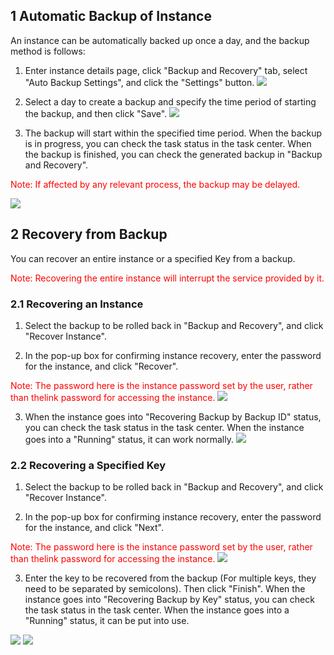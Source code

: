 ## 1 Automatic Backup of Instance

An instance can be automatically backed up once a day, and the backup method is follows:

  1)	Enter instance details page, click "Backup and Recovery" tab, select "Auto Backup Settings", and click the  "Settings" button.
![](https://qzonestyle.gtimg.cn/qzone/vas/opensns/res/img/beifenhuifu-1.png)

  2)	Select a day to create a backup and specify the time period of starting the backup, and then click "Save".
![](https://qzonestyle.gtimg.cn/qzone/vas/opensns/res/img/beifenhuifu-2.png)

  3) The backup will start within the specified time period. When the backup is in progress, you can check the task status in the task center. When the backup is finished, you can check the generated backup in "Backup and Recovery".
	
  <span style = "color:#F00">Note: If affected by any relevant process, the backup may be delayed.
	
![](https://qzonestyle.gtimg.cn/qzone/vas/opensns/res/img/beifenhuifu-3.png)
## 2	Recovery from Backup

  You can recover an entire instance or a specified Key from a backup.
	
 <span style = "color:#F00"> Note: Recovering the entire instance will interrupt the service provided by it.</span>
	
### 2.1	Recovering an Instance

  1)	Select the backup to be rolled back in "Backup and Recovery", and click "Recover Instance".
  
  2)	In the pop-up box for confirming instance recovery, enter the password for the instance, and click "Recover".
  
  <span style = "color:#F00">Note: The password here is the instance password set by the user, rather than the<instance ID: instance password>link password for accessing the instance.</span>
![](https://qzonestyle.gtimg.cn/qzone/vas/opensns/res/img/beifenhuifu-4.png)

  3)	When the instance goes into "Recovering Backup by Backup ID" status, you can check the task status in the task center. When the instance goes into a "Running" status, it can work normally.
![](https://qzonestyle.gtimg.cn/qzone/vas/opensns/res/img/beifenhuifu-5.png)

### 2.2	Recovering a Specified Key

  1)	Select the backup to be rolled back in "Backup and Recovery", and click "Recover Instance".
	
  2)	In the pop-up box for confirming instance recovery, enter the password for the instance, and click "Next".
	
  <span style = "color:#F00">Note: The password here is the instance password set by the user, rather than the<instance ID: instance password>link password for accessing the instance.</span>
![](https://qzonestyle.gtimg.cn/qzone/vas/opensns/res/img/beifenhuifu-6.png)

  3)	Enter the key to be recovered from the backup (For multiple keys, they need to be separated by semicolons). Then click "Finish". When the instance goes into "Recovering Backup by Key" status, you can check the task status in the task center. When the instance goes into a "Running" status, it can be put into use.
  
![](https://qzonestyle.gtimg.cn/qzone/vas/opensns/res/img/beifenhuifu-7.png)
![](https://qzonestyle.gtimg.cn/qzone/vas/opensns/res/img/beifenhuifu-8.png)
